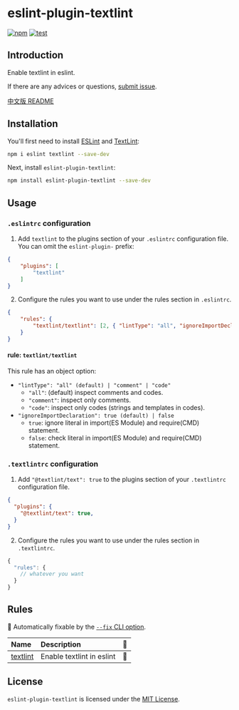 # eslint-plugin-textlint

[![npm](https://img.shields.io/npm/v/eslint-plugin-textlint.svg)](https://www.npmjs.com/package/eslint-plugin-textlint)
[![test](https://github.com/fengma1992/eslint-plugin-textlint/actions/workflows/test.yml/badge.svg)](https://github.com/fengma1992/eslint-plugin-textlint/actions/workflows/test.yml)

## Introduction

Enable textlint in eslint.

If there are any advices or questions, [submit issue](https://github.com/fengma1992/eslint-plugin-textlint/issues/new).

[中文版 README](https://github.com/fengma1992/eslint-plugin-textlint/blob/master/README_ZH.md)

## Installation

You'll first need to install [ESLint](https://eslint.org/) and [TextLint](https://textlint.github.io/):

```sh
npm i eslint textlint --save-dev
```

Next, install `eslint-plugin-textlint`:

```sh
npm install eslint-plugin-textlint --save-dev
```

## Usage

### `.eslintrc` configuration

1. Add `textlint` to the plugins section of your `.eslintrc` configuration file. You can omit the `eslint-plugin-` prefix:

```json
{
    "plugins": [
        "textlint"
    ]
}
```

2. Configure the rules you want to use under the rules section in `.eslintrc`.

```json
{
    "rules": {
        "textlint/textlint": [2, { "lintType": "all", "ignoreImportDeclaration": true }]
    }
}
```

#### rule: `textlint/textlint`

This rule has an object option:

* `"lintType": "all" (default) | "comment" | "code"`
    * `"all"`: (default) inspect comments and codes.
    * `"comment"`: inspect only comments.
    * `"code"`: inspect only codes (strings and templates in codes).
* `"ignoreImportDeclaration": true (default) | false`
    * `true`: ignore literal in import(ES Module) and require(CMD) statement.
    * `false`: check literal in import(ES Module) and require(CMD) statement.

### `.textlintrc` configuration

1. Add `"@textlint/text": true` to the plugins section of your `.textlintrc` configuration file.

```json
{
  "plugins": {
    "@textlint/text": true,
  }
}
```

2. Configure the rules you want to use under the rules section in `.textlintrc`.

```js
{
  "rules": {
    // whatever you want
  }
}

```

## Rules

🔧 Automatically fixable by the [`--fix` CLI option](https://eslint.org/docs/user-guide/command-line-interface#--fix).

| Name                               | Description               | 🔧 |
|:-----------------------------------|:--------------------------|:---|
| [textlint](docs/rules/textlint.md) | Enable textlint in eslint | 🔧 |

## License

`eslint-plugin-textlint` is licensed under the [MIT License](https://opensource.org/licenses/mit-license.php).